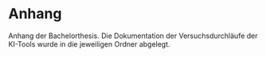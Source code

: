 # Anhang 

Anhang der Bachelorthesis. Die Dokumentation der Versuchsdurchläufe der KI-Tools wurde in die jeweiligen Ordner abgelegt.
